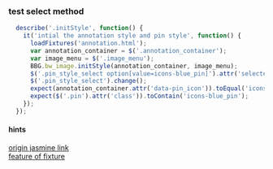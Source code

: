 ### test select method

```javascript
  describe('.initStyle', function() {
    it('intial the annotation style and pin style', function() {
      loadFixtures('annotation.html');
      var annotation_container = $('.annotation_container');
      var image_menu = $('.image_menu');
      BBG.bw_image.initStyle(annotation_container, image_menu);
      $('.pin_style_select option[value=icons-blue_pin]').attr('selected', 'selected');
      $('.pin_style_select').change();
      expect(annotation_container.attr('data-pin_icon')).toEqual('icons-blue_pin');
      expect($('.pin').attr('class')).toContain('icons-blue_pin');
    });
  });
```

#### hints

[origin jasmine link](https://github.com/pivotal/jasmine) <br/>
[feature of fixture](https://github.com/velesin/jasmine-jquery)
